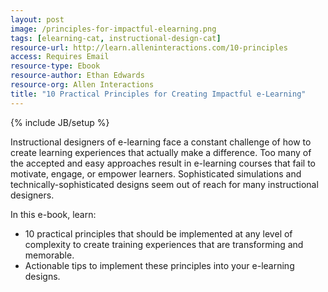 ```yaml
---
layout: post
image: /principles-for-impactful-elearning.png
tags: [elearning-cat, instructional-design-cat]
resource-url: http://learn.alleninteractions.com/10-principles
access: Requires Email
resource-type: Ebook
resource-author: Ethan Edwards
resource-org: Allen Interactions
title: "10 Practical Principles for Creating Impactful e-Learning"
---
```

{% include JB/setup %}

Instructional designers of e-learning face a constant challenge of how to create learning experiences that actually make a difference. Too many of the accepted and easy approaches result in e-learning courses that fail to motivate, engage, or empower learners. Sophisticated simulations and technically-sophisticated designs seem out of reach for many instructional designers.

In this e-book, learn:

- 10 practical principles that should be implemented at any level of complexity to create training experiences that are transforming and memorable.
- Actionable tips to implement these principles into your e-learning designs.  
